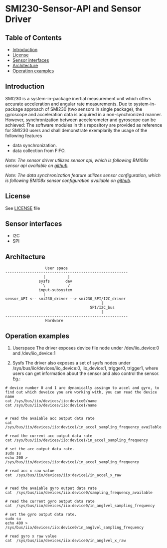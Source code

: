 # SMI230-Sensor-API and Sensor Driver

## Table of Contents
 - [Introduction](#Intro)
 - [License](#License)
 - [Sensor interfaces](#interfaces)
 - [Architecture](#Architecture)
 - [Operation examples](#examples)

## Introduction <a name=Intro></a>

SMI230 is a system-in-package inertial measurement unit which offers accurate acceleration and angular rate measurements.
Due to system-in-package approach of SMI230 (two sensors in single package), the gyroscope and acceleration data is acquired in a non-synchronized manner. 
However, synchronization between accelerometer and gyroscope can be achieved:
The software modules in this repository are provided as reference for SMI230 users and shall demonstrate exemplarily the usage of the following features
- data synchronization.
- data collection from FIFO.

_Note: The sensor driver utilizes sensor api, which is following BMI08x sensor api available on [github](https://github.com/BoschSensortec/BMI08x-Sensor-API/releases/tag/bmi08x_v1.4.4)._

_Note: The data synchronization feature utilizes sensor configuration, which is following BMI08x sensor configuration available on [github](https://github.com/BoschSensortec/BMI08x-Sensor-API/releases/tag/bmi08x_v1.2.0)._

## License <a name=License></a>
See [LICENSE](drivers/iio/LICENSE.md) file

## Sensor interfaces <a name=interfaces></a>
* I2C
* SPI

## Architecture <a name=Architecture></a>
```
                  User space
-------------------------------------------------------
                 |          |
               sysfs       dev
                 \          /
               input-subsystem
	             |
sensor_API <-- smi230_driver --> smi230_SPI/I2C_driver
                                           |
                                      SPI/I2C_bus
                                           |
-------------------------------------------------------
                  Hardware
```
## Operation examples <a name=examples></a>
1. Userspace
The driver exposes device file node under /dev/iio_device:0 and /dev/iio_device:1

2. Sysfs
The driver also exposes a set of sysfs nodes under /sys/bus/iio/devices/iio_device:0, iio_device:1, trigger0, trigger1, where users can get information about the sensor and also control the sensor. Eg.:
```
# device number 0 and 1 are dynamically assingn to accel and gyro, to find out which deveice you are working with, you can read the device name
cat /sys/bus/iio/devices/iio:device0/name
cat /sys/bus/iio/devices/iio:device1/name


# read the avaiable acc output data rate 
cat /sys/bus/iio/devices/iio:device1/in_accel_sampling_frequency_available    

# read the current acc output data rate 
cat /sys/bus/iio/devices/iio:device1/in_accel_sampling_frequency

# set the acc output data rate.
sudo su 
echo 200 > /sys/bus/iio/devices/iio:device1/in_accel_sampling_frequency

# read acc x raw value
cat  /sys/bus/iio/devices/iio:device1/in_accel_x_raw


# read the avaiable gyro output data rate 
cat  /sys/bus/iio/devices/iio:device0/sampling_frequency_available    

# read the current gyro output data rate 
cat  /sys/bus/iio/devices/iio:device0/in_anglvel_sampling_frequency

# set the gyro output data rate.
sudo su 
echo 400 >  /sys/bus/iio/devices/iio:device0/in_anglvel_sampling_frequency

# read gyro x raw value
cat  /sys/bus/iio/devices/iio:device0/in_anglvel_x_raw


```
